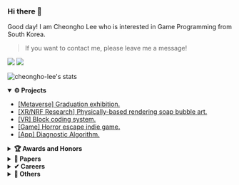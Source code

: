 ### Hi there 👋
Good day! I am Cheongho Lee who is interested in Game Programming from South Korea.

> If you want to contact me, please leave me a message!

<p>
  <a href="https://github.com/CheongHo-Lee/" target="_blank"><img src="https://img.shields.io/badge/CheongHoLee-181717?style=flat-square&logo=GitHub&logoColor=white"/></a>
  <a href="mailto:dlcjdgh99@naver.com" target="_blank"><img src="https://img.shields.io/badge/dlcjdgh99@naver.com-brightgreen?style=flat-square&logo=Gmail&logoColor=white"/></a>
</p>

![cheongho-lee's stats](https://github-readme-stats.vercel.app/api?username=cheongho-lee)

<details open="open">
  <summary><b>⚙ Projects</b></summary>
  <ul>
    <li>
      <a href="https://github.com/SKU-CompileError/blockcodingVR-unity" target="_blank">
        [Metaverse] Graduation exhibition.
      </a>
   </li>
    <li>
      <a href="https://github.com/CheongHo-Lee/PhysicallybasedSoapbubble-BubbleArtXR" target="_blank">
        [XR/NRF Research] Physically-based rendering soap bubble art.
      </a>
    </li>
    <li>
      <a href="https://github.com/CheongHo-Lee/blockcodingVR-unity" target="_blank">
        [VR] Block coding system.
      </a>
    </li>
    <li>
      <a href="https://github.com/CheongHo-Lee/indieGames" target="_blank">
       [Game] Horror escape indie game.
      </a>
    </li>
     <li>
      <a href="https://github.com/CheongHo-Lee/Dog-Diagnostic-Algorithm-unity" target="_blank">
       [App] Diagnostic Algorithm.
      </a>
    </li>
  </ul>
</details>

<details>
  <summary><b>🏆 Awards and Honors</b></summary>
  <ul>
    <li>
        2nd ranked, Design of the media software, SKU, 2016.
    </li>
    <li>
        2nd ranked, Design of the web/app services through user research, SKU, 2019.
    </li>
    <li>
        4th ranked, Design of the VGA content hackathon, SKU, 2019.
      </a>
    </li>
    <li>
        1st ranked, Design of the portfolio, SKU, 2019.
    </li>
    <li>
        1st ranked, Creative convergence tutoring, SKU, 2020.
    </li>
    <li>
        1st ranked, Sungkyul creative challenge, SKU, 2020.
    </li>
    <li>
        4th ranked, Design of the Start-up idea, SKU, 2020.
    </li>
    <li>
        Best Paper Award, KMMS Spring conference, KOCCA, 2021.
    </li>
    <li>
        Best Paper Presentation, KMMS Spring conference, KMMS, 2021.
    </li>
    <li>
        Participation prize (out of 600 teams), Hanium capstone design contest, IITP, 2021.
    </li>
    <li>
        3rd ranked, Creative capstone design, SKU, 2021.
    </li>
    <li>
        2nd ranked, SKU innovation support project, SKU, 2021.
    </li>
    <li>
        1st ranked, Media software contest, SKU, 2021.
    </li>
    <li>
        1st ranked, Capstone design, SKU, 2021.
    </li>
  </ul>
</details>

<details>
  <summary><b>📑 Papers</b></summary>
  <ul>
    <li>
      <a href="https://www.mdpi.com/2076-3417/11/7/3090" target="_blank">
        SCI(E), IF 2.679, "Physically based soap bubble synthesis for VR," Applied Sciences, 2021.
      </a>
    </li>
    <li>
        Proceeding, "A Study on the Improvement of Software Education Using VR Block Coding," KIPS, 2021.
    </li>
    <li>
        Proceeding, "Development of Educational VR Contents for Improvement of Block Coding Problems in Software Education," KMMS, 2021.
    </li>
  </ul>
</details>

<details>
  <summary><b>✔ Careers</b></summary>
  <ul>
    <li>
      <a href="http://xicomlab.re.kr/" target="_blank">
        Researcher, Xicom Lab, SKU.
      </a>
    </li>
    <li>
      <a href="http://intoh.monoalliance.com/" target="_blank">
        Intern, IntoCNS, Inc.
      </a>
    </li>
  </ul>
</details>

<details>
  <summary><b>🚀 Others</b></summary>
  <ul>
    <li>
        NRF Research, Multi-player collaboration XR hair styling synthesis For non-face-to-face hair training suitable for the post-COVID19.
    </li>
    <li>
        NRF Research, Physically-based Haptic-Visual Rendering for synthesizing XR (eXtended Reality) Fab Lab of Bubble Arts.
    </li>
  </ul>
</details>

<!--
**CheongHo-Lee/CheongHo-Lee** is a ✨ _special_ ✨ repository because its `README.md` (this file) appears on your GitHub profile.

Here are some ideas to get you started:

- 🔭 I’m currently working on ...
- 🌱 I’m currently learning ...
- 👯 I’m looking to collaborate on ...
- 🤔 I’m looking for help with ...
- 💬 Ask me about ...
- 📫 How to reach me: ...
- 😄 Pronouns: ...
- ⚡ Fun fact: ...
-->
